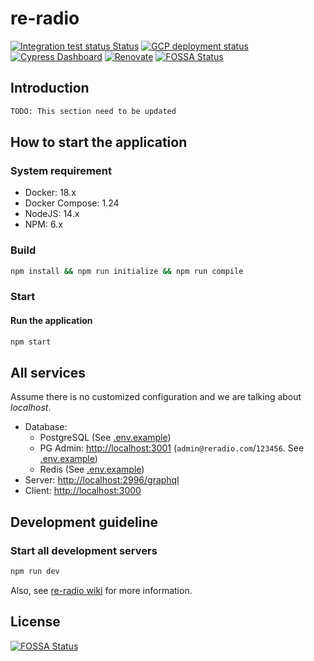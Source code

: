 # re-radio

[![Integration test status Status](https://github.com/penta-jelly/re-radio/workflows/Integration%20testing/badge.svg)](https://github.com/penta-jelly/re-radio)
[![GCP deployment status](https://github.com/penta-jelly/re-radio/workflows/Google%20Cloud%20Platform%20deployment/badge.svg)](https://github.com/penta-jelly/re-radio)
[![Cypress Dashboard](https://img.shields.io/badge/cypress-dashboard-brightgreen.svg)](https://dashboard.cypress.io/#/projects/nn2y5c/runs)
[![Renovate](https://img.shields.io/badge/renovate-enabled-green.svg)](https://renovatebot.com/)
[![FOSSA Status](https://app.fossa.io/api/projects/git%2Bgithub.com%2Fpenta-jelly%2Fre-radio.svg?type=shield)](https://app.fossa.io/projects/git%2Bgithub.com%2Fpenta-jelly%2Fre-radio?ref=badge_shield)

## Introduction

```txt
TODO: This section need to be updated
```

## How to start the application

### System requirement

- Docker: 18.x
- Docker Compose: 1.24
- NodeJS: 14.x
- NPM: 6.x

### Build

```sh
npm install && npm run initialize && npm run compile
```

### Start

#### Run the application

```sh
npm start
```

## All services

Assume there is no customized configuration and we are talking about _localhost_.

- Database:
  - PostgreSQL (See [.env.example](./server/.env.example))
  - PG Admin: [http://localhost:3001](http://localhost:3001) (`admin@reradio.com`/`123456`. See [.env.example](./server/.env.example))
  - Redis (See [.env.example](./server/.env.example))
- Server: [http://localhost:2996/graphql](http://localhost:2996/graphql)
- Client: [http://localhost:3000](http://localhost:3000)

## Development guideline

### Start all development servers

```sh
npm run dev
```

Also, see [re-radio wiki](https://github.com/penta-jelly/re-radio/wiki) for more information.

## License

[![FOSSA Status](https://app.fossa.io/api/projects/git%2Bgithub.com%2Fpenta-jelly%2Fre-radio.svg?type=large)](https://app.fossa.io/projects/git%2Bgithub.com%2Fpenta-jelly%2Fre-radio?ref=badge_large)
